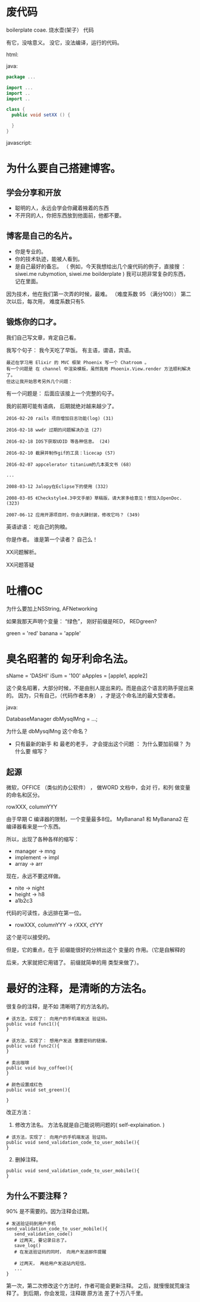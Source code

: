 # 废代码

boilerplate coae.
烧水壶(架子）  代码

有它，没啥意义。  没它，没法编译，运行的代码。


html:

<html>

  <head>
  </head>
  <body>
  </body>
</html>


java:

```java
package ...

import ...
import ..
import ..

class {
  public void setXX () {

  }
}
```


javascript:





# 为什么要自己搭建博客。


## 学会分享和开放

- 聪明的人，永远会学会你藏着掖着的东西
- 不开窍的人，你把东西放到他面前，他都不要。

## 博客是自己的名片。

- 你是专业的。
- 你的技术轨迹，能被人看到。
- 是自己最好的备忘。  （ 例如，今天我想给出几个废代码的例子，直接搜 ：  siwei.me rubymotion,
siwei.me boilderplate )  我可以把非常复杂的东西，记在里面。

因为技术，他在我们第一次弄的时候，最难。 （难度系数 95 （满分100））
第二次以后，每次用， 难度系数只有5.

## 锻炼你的口才。

我们自己写文章，肯定自己看。

我写个句子：   我今天吃了早饭。 有主语，谓语，宾语。


```
最近在学习用 Elixir 的 MVC 框架 Phoenix 写一个 Chatroom 。
有一个问题是 在 channel 中渲染模板，虽然我用 Phoenix.View.render 方法顺利解决了。
但这让我开始思考另外几个问题：
```

有一个问题是：  后面应该接上一个完整的句子。


我的前期可能有语病， 后期就绝对越来越少了。
```
2016-02-20 rails 项目增加日志功能(log) (31)

2016-02-18 wwdr 过期的问题解决办法 (27)

2016-02-18 IOS下获取UDID 等各种信息。 (24)

2016-02-10 截屏并制作gif的工具：licecap (57)

2016-02-07 appcelerator titanium的几本英文书 (68)

...

2008-03-12 Jalopy在Eclipse下的使用 (332)

2008-03-05 《Checkstyle4.3中文手册》草稿版，请大家多给意见！想加入OpenDoc. (323)

2007-06-12 应用开源项目时，你会大肆封装，修改它吗？ (349)
```

英语谚语：  吃自己的狗粮。

你是作者。 谁是第一个读者？  自己么！

XX问题解析。

XX问题答疑


# 吐槽OC

为什么要加上NSString,   AFNetworking

如果我那天声明个变量：  “绿色”，  刚好前缀是RED，  REDgreen?

green = 'red'
banana = 'apple'


# 臭名昭著的 匈牙利命名法。

sName = 'DASHI'
iSum = '100'
aApples = [apple1, apple2]

这个臭名昭著，大部分时候，不是由别人提出来的。而是由这个语言的熟手提出来的。
因为，只有自己，（代码作者本身） ，才是这个命名法的最大受害者。

java:

DatabaseManager   dbMysqlMng  = ...;

为什么是 dbMysqlMng 这个命名？

- 只有最新的新手  和 最老的老手， 才会提出这个问题
： 为什么要加前缀？
为什么要 缩写？

## 起源

微软，OFFICE （类似的办公软件） ， 做WORD 文档中，会对  行，和列 做变量的命名和区分。

rowXXX,   columnYYY

由于早期 C 编译器的限制，一个变量最多8位。  MyBanana1 和 MyBanana2 在编译器看来是一个东西。

所以，出现了各种各样的缩写：

- manager ->  mng
- implement  -> impl
- array  ->  arr

现在，永远不要这样做。

- nite   -> night
- height -> h8
- a1b2c3

代码的可读性，永远排在第一位。


- rowXXX,  columnYYY  ->  rXXX, cYYY

这个是可以接受的。

但是，它的重点，在于 前缀能很好的分辨出这个 变量的 作用。（它是自解释的

后来，大家就把它用错了。  前缀就简单的用 类型来做了）。


# 最好的注释，是清晰的方法名。

很复杂的注释，是不如 清晰明了的方法名的。


```
# 该方法，实现了： 向用户的手机端发送 验证码。
public void func1(){
}

# 该方法，实现了： 想用户发送 重置密码的链接。
public void func2(){
}

# 卖出咖啡
public void buy_coffee(){
}

# 颜色设置成红色
public void set_green(){

}
```


改正方法：

1. 修改方法名。 方法名就是自己能说明问题的( self-explaination. )
```
# 该方法，实现了： 向用户的手机端发送 验证码。
public void send_validation_code_to_user_mobile(){
}
```

2. 删掉注释。
```
public void send_validation_code_to_user_mobile(){
}
```

## 为什么不要注释？

90% 是不需要的。因为注释会过期。


```
# 发送验证码到用户手机
send_validation_code_to_user_mobile(){
   send_validation_code()
   # 过两天, 要记录日志了。
   save_log()
   # 在发送验证码的同时， 向用户发送邮件提醒

   # 过两天， 再给用户发送站内短信。
   ...
}
```

第一次，第二次修改这个方法时，作者可能会更新注释。
之后，就慢慢就荒废注释了。 到后期，你会发现，注释跟 原方法 差了十万八千里。
